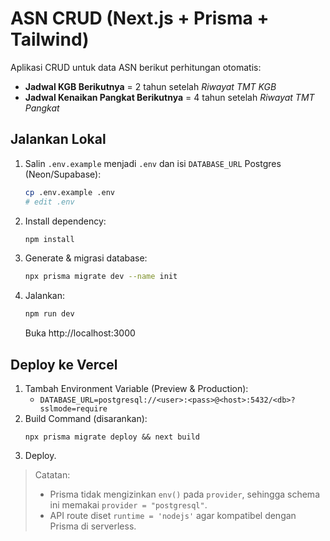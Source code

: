 # ASN CRUD (Next.js + Prisma + Tailwind)

Aplikasi CRUD untuk data ASN berikut perhitungan otomatis:
- **Jadwal KGB Berikutnya** = 2 tahun setelah *Riwayat TMT KGB*
- **Jadwal Kenaikan Pangkat Berikutnya** = 4 tahun setelah *Riwayat TMT Pangkat*

## Jalankan Lokal
1. Salin `.env.example` menjadi `.env` dan isi `DATABASE_URL` Postgres (Neon/Supabase):
   ```bash
   cp .env.example .env
   # edit .env
   ```
2. Install dependency:
   ```bash
   npm install
   ```
3. Generate & migrasi database:
   ```bash
   npx prisma migrate dev --name init
   ```
4. Jalankan:
   ```bash
   npm run dev
   ```
   Buka http://localhost:3000

## Deploy ke Vercel
1. Tambah Environment Variable (Preview & Production):
   - `DATABASE_URL=postgresql://<user>:<pass>@<host>:5432/<db>?sslmode=require`
2. Build Command (disarankan):
   ```
   npx prisma migrate deploy && next build
   ```
3. Deploy.

> Catatan:
> - Prisma tidak mengizinkan `env()` pada `provider`, sehingga schema ini memakai `provider = "postgresql"`.
> - API route diset `runtime = 'nodejs'` agar kompatibel dengan Prisma di serverless.
